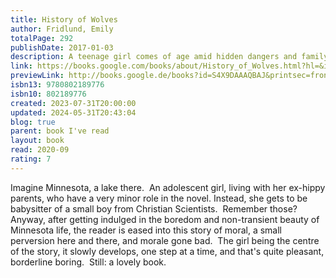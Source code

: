 ```yaml
---  
title: History of Wolves  
author: Fridlund, Emily  
totalPage: 292  
publishDate: 2017-01-03  
description: A teenage girl comes of age amid hidden dangers and family secrets in the Minnesota woods in this “beautiful, icy [and] electrifying debut” novel (NPR). Teenage Linda lives with her parents in the austere woods of northern Minnesota, where their nearly abandoned commune stands as a last vestige of a counter-culture world. Isolated at home and an outsider at school, Linda is drawn to the new history teacher Mr. Grierson. But his shocking arrested for child pornography leaves Linda adrift as she wrestles with her own fledgling desires. When the young Gardner family moves in across the lake, Linda finds herself welcomed into their home as a babysitter for their little boy. But this new sense of belonging comes with secrets and expectations she doesn’t understand. Over the course of a summer, Linda will have to make choices that reverberate throughout her life. Finalist for the Man Booker Award One of the New York Times 100 Notable Books of 2017  
link: https://books.google.com/books/about/History_of_Wolves.html?hl=&id=S4X9DAAAQBAJ  
previewLink: http://books.google.de/books?id=S4X9DAAAQBAJ&printsec=frontcover&dq=Emily+Fridlund,+History+of+Wolves&hl=&as_pt=BOOKS&cd=1&source=gbs_api  
isbn13: 9780802189776  
isbn10: 802189776  
created: 2023-07-31T20:00:00  
updated: 2024-05-31T20:43:04  
blog: true  
parent: book I've read  
layout: book  
read: 2020-09  
rating: 7  
---  
```

  
Imagine Minnesota, a lake there.  An adolescent girl, living with her ex-hippy parents, who have a very minor role in the novel. Instead, she gets to be babysitter of a small boy from Christian Scientists.  Remember those?  Anyway, after getting indulged in the boredom and non-transient beauty of Minnesota life, the reader is eased into this story of moral, a small perversion here and there, and morale gone bad.  The girl being the centre of the story, it slowly develops, one step at a time, and that's quite pleasant, borderline boring.  Still: a lovely book.  
